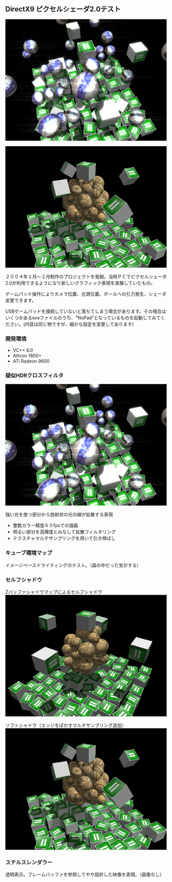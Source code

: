 ## DirectX9 ピクセルシェーダ2.0テスト

![疑似HDRフィルタ](https://raw.githubusercontent.com/TahitianBlue/DirectX9Shader2.0/master/HDRCrossFilter.jpg)

![ソフトシャドウ](https://raw.githubusercontent.com/TahitianBlue/DirectX9Shader2.0/master/SelfShadowSoftEdge.jpg)

２００４年１月～２月制作のプロジェクトを発掘。当時ＰＣでピクセルシェーダ2.0が利用できるようになり新しいグラフィック表現を実験していたもの。

ゲームパッド操作によりカメラ位置、光源位置、ボールへの引力発生、シェーダ変更できます。

USBゲームパッドを接続していないと落ちてしまう場合があります。その場合はいくつかあるexeファイルのうち、"NoPad"となっているものを起動してみてください。(内容は同じ物ですが、細かな設定を変更してあります)

### 開発環境
* VC++ 6.0
* Athron 1800+
* ATi Radeon 9600

### 疑似HDRクロスフィルタ
![疑似HDRフィルタ](https://raw.githubusercontent.com/TahitianBlue/DirectX9Shader2.0/master/HDRCrossFilter.jpg)

強い光を放つ部分から放射状の光の線が拡散する表現

* 整数カラー精度６０fpsでの描画
* 明るい部分を高輝度とみなして拡散フィルタリング
* テクスチャマルチサンプリングを用いて引き伸ばし

### キューブ環境マップ
イメージベースドライティングのテスト。（森の中だった気がする）

### セルフシャドウ

Zバッファシャドウマップによるセルフシャドウ
![ソフトシャドウ](https://raw.githubusercontent.com/TahitianBlue/DirectX9Shader2.0/master/SelfShadowSharpEdge.jpg)

ソフトシャドウ（エッジをぼかすマルチサンプリング追加）
![ソフトシャドウ](https://raw.githubusercontent.com/TahitianBlue/DirectX9Shader2.0/master/SelfShadowSoftEdge.jpg)

### ステルスレンダラー

透明表示。フレームバッファを参照してやや屈折した映像を表現。（画像なし）
